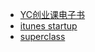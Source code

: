 - [YC创业课电子书][1]
- [itunes startup][2]
- [superclass][3]


[1]: http://tech2ipo.com/96273
[2]: https://itunes.apple.com/us/podcast/how-to-start-a-startup/id922398209?mt=2
[3]: http://startupclass.samaltman.com/

